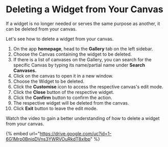# Deleting a Widget from Your Canvas

If a widget is no longer needed or serves the same purpose as another, it can be deleted from your canvas.

Let's see how to delete a widget from your canvas.

1. On the app **homepage**, head to the **Gallery** tab on the left sidebar.
2. Choose the Canvas containing the widget to be deleted.
3. If there is a list of canvases on the Gallery, you can search for the specific Canvas by typing its name/partial name under **Search Canvases.**
4. Click on the canvas to open it in a new window.
5. Choose the Widget to be deleted.
6. Click the **Customise** icon to access the respective canvas's edit mode.
7. Click the **Close** button of the respective widget.
8. Click the **Confirm** button to confirm the action.
9. The respective widget will be deleted from the canvas.
10. Click **Exit** button to leave the edit mode.

Watch the video to gain a better understanding of how to delete a widget from your canvas.

{% embed url="https://drive.google.com/uc?id=1-6G1Mrp0BniqDVns3YWRVOuRkdT8xIbp" %}

